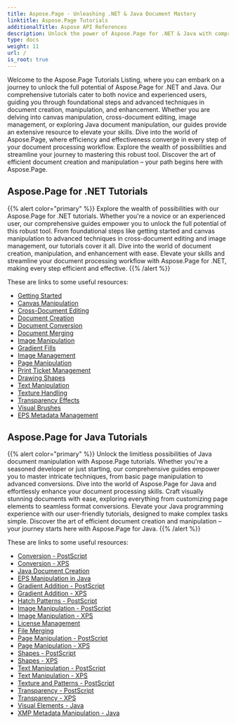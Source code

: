 ```yaml
---
title: Aspose.Page - Unleashing .NET & Java Document Mastery
linktitle: Aspose.Page Tutorials
additionalTitle: Aspose API References
description: Unlock the power of Aspose.Page for .NET & Java with comprehensive tutorials. Master document creation, manipulation, and enhancement effortlessly.
type: docs
weight: 11
url: /
is_root: true
---
```


Welcome to the Aspose.Page Tutorials Listing, where you can embark on a journey to unlock the full potential of Aspose.Page for .NET and Java. Our comprehensive tutorials cater to both novice and experienced users, guiding you through foundational steps and advanced techniques in document creation, manipulation, and enhancement. Whether you are delving into canvas manipulation, cross-document editing, image management, or exploring Java document manipulation, our guides provide an extensive resource to elevate your skills. Dive into the world of Aspose.Page, where efficiency and effectiveness converge in every step of your document processing workflow. Explore the wealth of possibilities and streamline your journey to mastering this robust tool. Discover the art of efficient document creation and manipulation – your path begins here with Aspose.Page.

## Aspose.Page for .NET Tutorials
{{% alert color="primary" %}}
Explore the wealth of possibilities with our Aspose.Page for .NET tutorials. Whether you're a novice or an experienced user, our comprehensive guides empower you to unlock the full potential of this robust tool. From foundational steps like getting started and canvas manipulation to advanced techniques in cross-document editing and image management, our tutorials cover it all. Dive into the world of document creation, manipulation, and enhancement with ease. Elevate your skills and streamline your document processing workflow with Aspose.Page for .NET, making every step efficient and effective.
{{% /alert %}}

These are links to some useful resources:
 
- [Getting Started](./net/getting-started/)
- [Canvas Manipulation](./net/canvas-manipulation/)
- [Cross-Document Editing](./net/cross-document-editing/)
- [Document Creation](./net/document-creation/)
- [Document Conversion](./net/document-conversion/)
- [Document Merging](./net/document-merging/)
- [Image Manipulation](./net/image-manipulation/)
- [Gradient Fills](./net/gradient-fills/)
- [Image Management](./net/image-management/)
- [Page Manipulation](./net/page-manipulation/)
- [Print Ticket Management](./net/print-ticket-management/)
- [Drawing Shapes](./net/drawing-shapes/)
- [Text Manipulation](./net/text-manipulation/)
- [Texture Handling](./net/texture-handling/)
- [Transparency Effects](./net/transparency-effects/)
- [Visual Brushes](./net/visual-brushes/)
- [EPS Metadata Management](./net/eps-metadata-management/)



## Aspose.Page for Java Tutorials
{{% alert color="primary" %}}
Unlock the limitless possibilities of Java document manipulation with Aspose.Page tutorials. Whether you're a seasoned developer or just starting, our comprehensive guides empower you to master intricate techniques, from basic page manipulation to advanced conversions. Dive into the world of Aspose.Page for Java and effortlessly enhance your document processing skills. Craft visually stunning documents with ease, exploring everything from customizing page elements to seamless format conversions. Elevate your Java programming experience with our user-friendly tutorials, designed to make complex tasks simple. Discover the art of efficient document creation and manipulation – your journey starts here with Aspose.Page for Java.
{{% /alert %}}

These are links to some useful resources:

- [Conversion - PostScript](./java/postscript-conversion/)
- [Conversion - XPS](./java/xps-conversion/)
- [Java Document Creation](./java/document-creation/)
- [EPS Manipulation in Java](./java/eps-manipulation/)
- [Gradient Addition - PostScript](./java/postscript-gradient-addition/)
- [Gradient Addition - XPS](./java/xps-gradient-addition/)
- [Hatch Patterns - PostScript](./java/postscript-hatch-patterns/)
- [Image Manipulation - PostScript](./java/postscript-image-manipulation/)
- [Image Manipulation - XPS](./java/xps-image-manipulation/)
- [License Management](./java/license-management/)
- [File Merging](./java/file-merging/)
- [Page Manipulation - PostScript](./java/postscript-page-manipulation/)
- [Page Manipulation - XPS](./java/xps-page-manipulation/)
- [Shapes - PostScript](./java/postscript-shapes/)
- [Shapes - XPS](./java/xps-shapes/)
- [Text Manipulation - PostScript](./java/postscript-text-manipulation/)
- [Text Manipulation - XPS](./java/xps-text-manipulation/)
- [Texture and Patterns - PostScript](./java/postscript-texture-patterns/)
- [Transparency - PostScript](./java/postscript-transparency/)
- [Transparency - XPS](./java/xps-transparency/)
- [Visual Elements - Java](./java/visual-elements/)
- [XMP Metadata Manipulation - Java](./java/xmp-metadata-manipulation/)


